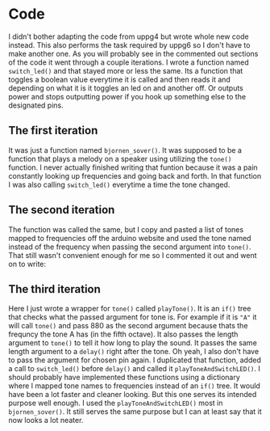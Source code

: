 # Code 
I didn't bother adapting the code from uppg4 but wrote whole new code instead. This also performs the task required by uppg6 so I don't have to make another one. As you will probably see in the commented out sections of the code it went through a couple iterations. I wrote a function named `switch_led()` and that stayed more or less the same. Its a function that toggles a boolean value everytime it is called and then reads it and depending on what it is it toggles an led on and another off. Or outputs power and stops outputting power if you hook up something else to the designated pins. 

## The first iteration 
It was just a function named `bjornen_sover()`. It was supposed to be a function that plays a melody on a speaker using utilizing the `tone()` function. I never actually finished writing that funtion because it was a pain constantly looking up frequencies and going back and forth. In that function I was also calling `switch_led()` everytime a time the tone changed. 

## The second iteration 
The function was called the same, but I copy and pasted a list of tones mapped to frequencies off the arduino website and used the tone named instead of the frequency when passing the second argument into `tone()`. That still wasn't convenient enough for me so I commented it out and went on to write:

## The third iteration
Here I just wrote a wrapper for `tone()` called `playTone()`. It is an `if()` tree that checks what the passed argument for tone is. For example if it is `"A"` it will call `tone()` and pass 880 as the second argument because thats the frequncy the tone A has (in the fifth octave). It also passes the length argument to `tone()` to tell it how long to play the sound. It passes the same length argument to a `delay()` right after the tone. Oh yeah, I also don't have to pass the argument for chosen pin again. I duplicated that function, added a call to `switch_led()` before `delay()` and called it `playToneAndSwitchLED()`. I should probably have implemented these functions using a dictionary where I mapped tone names to frequencies instead of an `if()` tree. It would have been a lot faster and cleaner looking. But this one serves its intended purpose well enough. I used the `playToneAndSwitchLED()` most in `bjornen_sover()`. It still serves the same purpose but I can at least say that it now looks a lot neater. 